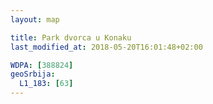 ```yaml
---
layout: map

title: Park dvorca u Konaku
last_modified_at: 2018-05-20T16:01:48+02:00

WDPA: [388824]
geoSrbija:
  L1_183: [63]
---
```

